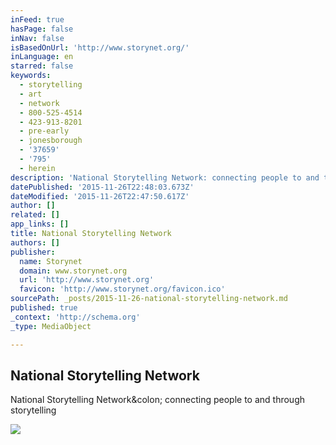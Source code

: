 ```yaml
---
inFeed: true
hasPage: false
inNav: false
isBasedOnUrl: 'http://www.storynet.org/'
inLanguage: en
starred: false
keywords:
  - storytelling
  - art
  - network
  - 800-525-4514
  - 423-913-8201
  - pre-early
  - jonesborough
  - '37659'
  - '795'
  - herein
description: 'National Storytelling Network: connecting people to and through storytelling'
datePublished: '2015-11-26T22:48:03.673Z'
dateModified: '2015-11-26T22:47:50.617Z'
author: []
related: []
app_links: []
title: National Storytelling Network
authors: []
publisher:
  name: Storynet
  domain: www.storynet.org
  url: 'http://www.storynet.org'
  favicon: 'http://www.storynet.org/favicon.ico'
sourcePath: _posts/2015-11-26-national-storytelling-network.md
published: true
_context: 'http://schema.org'
_type: MediaObject

---
```

<article style=""><h1>National Storytelling Network</h1><p>National Storytelling Network&amp;colon; connecting people to and through storytelling</p><img src="http://www.storynet.org/conference/images/spotlightonstorytelling400.jpg" /></article>